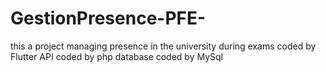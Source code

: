# GestionPresence-PFE-
this  a project managing presence in the university during exams
coded by Flutter 
API coded by php
database coded by MySql 

